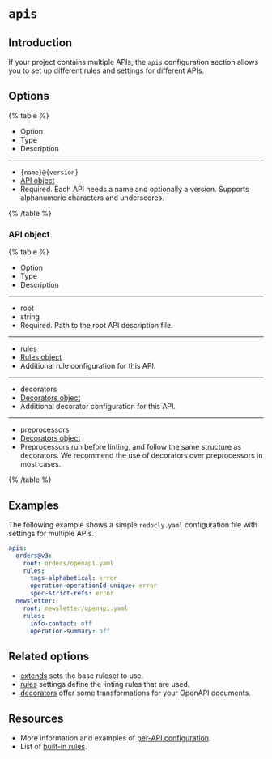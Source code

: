 # `apis`

## Introduction

If your project contains multiple APIs, the `apis` configuration section allows you to set up different rules and settings for different APIs.

## Options

{% table %}

- Option
- Type
- Description

---

- `{name}@{version}`
- [API object](#api-object)
- Required. Each API needs a name and optionally a version. Supports alphanumeric characters and underscores.

{% /table %}

### API object

{% table %}

- Option
- Type
- Description

---

- root
- string
- Required. Path to the root API description file.

---

- rules
- [Rules object](./rules.md)
- Additional rule configuration for this API.

---

- decorators
- [Decorators object](./decorators.md)
- Additional decorator configuration for this API.

---

- preprocessors
- [Decorators object](./decorators.md)
- Preprocessors run before linting, and follow the same structure as decorators. We recommend the use of decorators over preprocessors in most cases.

{% /table %}

## Examples

The following example shows a simple `redocly.yaml` configuration file with settings for multiple APIs.

```yaml
apis:
  orders@v3:
    root: orders/openapi.yaml
    rules:
      tags-alphabetical: error
      operation-operationId-unique: error
      spec-strict-refs: error
  newsletter:
    root: newsletter/openapi.yaml
    rules:
      info-contact: off
      operation-summary: off
```

## Related options

- [extends](./extends.md) sets the base ruleset to use.
- [rules](./rules.md) settings define the linting rules that are used.
- [decorators](./decorators.md) offer some transformations for your OpenAPI documents.

## Resources

- More information and examples of [per-API configuration](../apis.md).
- List of [built-in rules](../../rules/built-in-rules.md).
